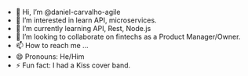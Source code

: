 - 👋 Hi, I’m @daniel-carvalho-agile
- 👀 I’m interested in learn API, microservices.
- 🌱 I’m currently learning API, Rest, Node.js
- 💞️ I’m looking to collaborate on fintechs as a Product Manager/Owner.
- 📫 How to reach me ...
- 😄 Pronouns: He/Him
- ⚡ Fun fact: I had a Kiss cover band.

<!---
daniel-carvalho-agile/daniel-carvalho-agile is a ✨ special ✨ repository because its `README.md` (this file) appears on your GitHub profile.
You can click the Preview link to take a look at your changes.
--->
